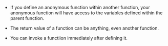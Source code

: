 * If you define an anonymous function within another function, your anonymous function will have access to the variables defined within the parent function.

* The return value of a function can be anything, even another function.

* You can invoke a functiion immediately after defining it.
